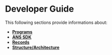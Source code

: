 # Developer Guide

This following sections provide informations about:

* [**Programs**](programs.md)
* [**ANS SDK**](sdk.md)
* [**Records**](records.md)
* [**Structure/Architecture**](structure-architecture.md)


